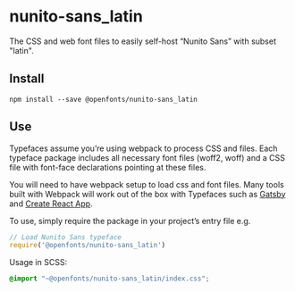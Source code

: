 
# nunito-sans_latin

The CSS and web font files to easily self-host “Nunito Sans” with subset "latin".

## Install

`npm install --save @openfonts/nunito-sans_latin`

## Use

Typefaces assume you’re using webpack to process CSS and files. Each typeface
package includes all necessary font files (woff2, woff) and a CSS file with
font-face declarations pointing at these files.

You will need to have webpack setup to load css and font files. Many tools built
with Webpack will work out of the box with Typefaces such as [Gatsby](https://github.com/gatsbyjs/gatsby)
and [Create React App](https://github.com/facebookincubator/create-react-app).

To use, simply require the package in your project’s entry file e.g.

```javascript
// Load Nunito Sans typeface
require('@openfonts/nunito-sans_latin')
```

Usage in SCSS:
```scss
@import "~@openfonts/nunito-sans_latin/index.css";
```
